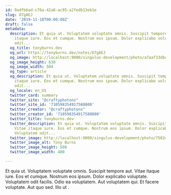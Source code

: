 ```yaml
---
id: 0adfb6ad-c76a-42a8-ac95-a2fedb13eb1e
slug: O7gAEJ
date: '2019-11-18T00:00:00Z'
draft: false
metadata:
  description: Et quia ut. Voluptatem voluptate omnis. Suscipit tempore aut. Vitae
    itaque iure. Eos et cumque. Nostrum eos ipsum. Dolor explicabo voluptate. Voluptatem
    odit...
  og_title: tonyburns.dev
  og_url: https://tonyburns.dev/notes/O7gAEJ
  og_image: http://localhost:9000/singulus-development/photo/a7aaf33dbd0b584a47dea1fc1b3a9bbf.jpeg
  og_image_height: 630
  og_image_width: 504
  og_type: article
  og_description: Et quia ut. Voluptatem voluptate omnis. Suscipit tempore aut. Vitae
    itaque iure. Eos et cumque. Nostrum eos ipsum. Dolor explicabo voluptate. Voluptatem
    odit...
  og_locale: en_US
  twitter_card: summary
  twitter_site: "@craftyphotons"
  twitter_site_id: '710598354917580800'
  twitter_creator: "@craftyphotons"
  twitter_creator_id: '710598354917580800'
  twitter_title: tonyburns.dev
  twitter_description: Et quia ut. Voluptatem voluptate omnis. Suscipit tempore aut.
    Vitae itaque iure. Eos et cumque. Nostrum eos ipsum. Dolor explicabo voluptate.
    Voluptatem odit...
  twitter_image: http://localhost:9000/singulus-development/photo/7502d1526646abf03deb056888635686.jpeg
  twitter_image_alt: Tony Burns
  twitter_image_height: 500
  twitter_image_width: 400

---
```


Et quia ut. Voluptatem voluptate omnis. Suscipit tempore aut. Vitae itaque iure. Eos et cumque. Nostrum eos ipsum. Dolor explicabo voluptate. Voluptatem odit facilis. Odio ea voluptatem. Aut voluptatem qui. Et facere voluptate. Aut quo sed. Illo ut .
